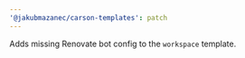 ```yaml
---
'@jakubmazanec/carson-templates': patch
---
```


Adds missing Renovate bot config to the `workspace` template.
